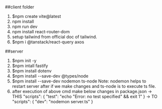 ##client folder
1. $npm create vite@latest
2. npm install
3. npm run dev
4. npm install react-router-dom
5. setup tailwind from official doc of tailwind.
6. $npm i @tanstack/react-query axos


##server
1. $npm init -y
2. $npm intall fastify
3. $npm install dotenv
4. $npm install --save-dev @types/node
5. $npm install --save-dev nodemon ts-node 
Note: nodemon helps to restart server after if we make changes and ts-node is to execute ts file.
6. after execution of above cmd make below changes in package.json
    -> THIS
    "scripts": {
        "test": "echo \"Error: no test specified\" && exit 1"
    }
    -> TO
    "scripts": {
        "dev": "nodemon server.ts"
    }




